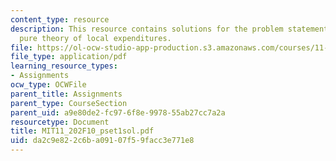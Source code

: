 ```yaml
---
content_type: resource
description: This resource contains solutions for the problem statements related to
  pure theory of local expenditures.
file: https://ol-ocw-studio-app-production.s3.amazonaws.com/courses/11-202-planning-economics-fall-2010/da2c9e822c6ba09107f59facc3e771e8_MIT11_202F10_pset1sol.pdf
file_type: application/pdf
learning_resource_types:
- Assignments
ocw_type: OCWFile
parent_title: Assignments
parent_type: CourseSection
parent_uid: a9e80de2-fc97-6f8e-9978-55ab27cc7a2a
resourcetype: Document
title: MIT11_202F10_pset1sol.pdf
uid: da2c9e82-2c6b-a091-07f5-9facc3e771e8
---
```

